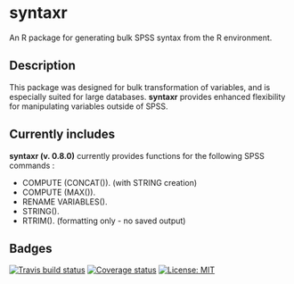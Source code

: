 # syntaxr
An R package for generating bulk SPSS syntax from the R environment.

## Description
This package was designed for bulk transformation of variables, and is especially suited for large databases.
**syntaxr** provides enhanced flexibility for manipulating variables outside of SPSS.

## Currently includes
**syntaxr (v. 0.8.0)** currently provides functions for the following SPSS commands :
- COMPUTE (CONCAT()). (with STRING creation)
- COMPUTE (MAX()).
- RENAME VARIABLES().
- STRING().
- RTRIM(). (formatting only - no saved output)

## Badges
[![Travis build status](https://travis-ci.org/greenmeen/syntaxr.svg?branch=master)](https://travis-ci.org/greenmeen/syntaxr)
[![Coverage status](https://codecov.io/gh/greenmeen/syntaxr/branch/master/graph/badge.svg)](https://codecov.io/github/greenmeen/syntaxr?branch=master)
[![License: MIT](https://img.shields.io/badge/License-MIT-yellow.svg)](https://opensource.org/licenses/MIT)
